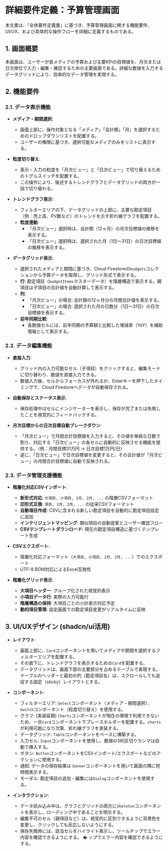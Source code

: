 # 詳細要件定義：予算管理画面

本文書は、「全体要件定義書」に基づき、予算管理画面に関する機能要件、UI/UX、および具体的な操作フローを詳細に定義するものである。

## 1. 画面概要

本画面は、ユーザーが各メディアの予算および主要KPIの目標値を、月次または日次単位で入力・編集・確認するための主要画面である。詳細な数値を入力するデータグリッドにより、効率的なデータ管理を実現する。

## 2. 機能要件

### 2.1. データ表示機能

- **メディア・期間選択**:
    - 画面上部に、操作対象となる「メディア」「会計期」「月」を選択するためのドロップダウンリストを配置する。
    - ユーザーの権限に基づき、選択可能なメディアのみをリストに表示する。

- **粒度切り替え**:
    - 表示・入力の粒度を「月次ビュー」と「日次ビュー」で切り替えるためのトグルスイッチを配置する。
    - この操作により、後述するトレンドグラフとデータグリッドの両方が一括で切り替わる。

- **トレンドグラフ表示**:
    - フィルターエリアの下、データグリッドの上部に、主要な勘定項目（例：売上高、PV数など）のトレンドを示す折れ線グラフを配置する。
    - **粒度連動**:
        - 「月次ビュー」選択時は、会計期（12ヶ月）の月次目標値の推移を表示する。
        - 「日次ビュー」選択時は、選択された月（1日〜31日）の日次目標値の推移を表示する。

- **データグリッド表示**:
    - 選択されたメディアと期間に基づき、Cloud Firestoreの`budgets`コレクションから予算データを取得し、グリッド形式で表示する。
    - **行**: 勘定項目（`budgetItems`マスターデータ）を階層構造で表示する。親項目は子項目の合計値を自動計算して表示する。
    - **列**:
        - 「月次ビュー」の場合: 会計期の12ヶ月分の月間合計値を表示する。
        - 「日次ビュー」の場合: 選択された月の日数分（1日〜31日）の日次目標値を表示する。
    - **前年同期比較**:
        - 各数値セルには、前年同期の予算額と比較した増減率（YoY）を補助情報として表示する。

### 2.2. データ編集機能

- **直接入力**:
    - グリッド内の入力可能なセル（子項目）をクリックすると、編集モードに切り替わり、数値を直接入力できる。
    - 数値入力後、セルからフォーカスが外れるか、Enterキーを押下したタイミングで、Cloud Firestoreへデータが自動保存される。

- **自動保存とステータス表示**:
    - 保存処理中はセルにインジケーターを表示し、保存が完了または失敗したことを視覚的にフィードバックする。

- **月次目標からの日次目標自動ブレークダウン**:
    - 「月次ビュー」で月間合計目標値を入力すると、その値を単純な日数で割り、対応する「日次ビュー」の各セルに自動的に反映させる機能を提供する。（例：月間目標31万円 → 日次目標1万円/日）
    - 逆に、「日次ビュー」で日次目標値を変更すると、その合計値が「月次ビュー」の月間合計目標値に自動で反映される。

### 2.3. データ管理支援機能

- **階層化対応CSVインポート**:
    - **新形式対応**: `大項目, 小項目, 1月, 2月, ...` の階層CSVフォーマット
    - **旧形式互換**: `項目, 1月, 2月, ...` の従来CSVフォーマット
    - **自動項目作成**: CSVに含まれる新しい勘定項目を自動的に勘定項目設定に追加
    - **インテリジェントマッピング**: 類似項目の自動提案とユーザー確認フロー
    - **CSVテンプレートダウンロード**: 現在の勘定項目構造に基づくテンプレート生成

- **CSVエクスポート**:
    - 階層化対応フォーマット（`大項目, 小項目, 1月, 2月, ...`）でのエクスポート
    - UTF-8 BOM対応によるExcel互換性

- **階層化グリッド表示**:
    - **大項目ヘッダー**: グループ化された視覚的表示
    - **小項目データ行**: 実際の入力可能行
    - **階層構造の保持**: 大項目ごとの小計表示対応予定
    - **動的項目管理**: 設定画面での勘定項目変更がリアルタイムに反映

## 3. UI/UXデザイン (shadcn/ui活用)

- **レイアウト**:
    - 画面上部に、`Card`コンポーネントを用いてメディアや期間を選択するフィルターエリアを配置する。
    - その直下に、トレンドグラフを表示するための`Card`を配置する。
    - データグリッドは、画面下部の主要部分を占めるテーブルで表現する。テーブルのヘッダーと最初の列（勘定項目名）は、スクロールしても追従する固定（sticky）レイアウトとする。

- **コンポーネント**:
    - フィルターエリア: `Select`コンポーネント（メディア・期間選択）、`Switch`コンポーネント（粒度切り替え）を使用する。
    - グラフ: (実装延期) `Charts`コンポーネントが現在の環境で利用できないため、一旦`Card`コンポーネントでプレースホルダーを配置する。`charts`が利用可能になり次第、折れ線グラフを実装する。
    - データグリッド: `Table`コンポーネントをベースに構築する。
    - 入力セル: `Input`コンポーネントを使用し、数値の3桁区切りカンマは自動で挿入する。
    - ボタン: `Button`コンポーネントをCSVインポート/エクスポートなどのアクションに使用する。
    - 通知: データの保存結果は `Sonner`コンポーネントを用いて画面の隅に短時間表示する。
    - モーダル: 勘定項目の追加・編集には`Dialog`コンポーネントを使用する。

- **インタラクション**:
    - データ読み込み中は、グラフとグリッドの両方に`Skeleton`コンポーネントを表示し、ローディング中であることを明示する。
    - 編集不可のセル（親項目など）は、視覚的に区別できるように背景色を変更し、クリックしても反応しないようにする。
    - 保存失敗時には、該当セルをハイライト表示し、ツールチップでエラー内容を確認できるようにする。
�
ップでエラー内容を確認できるようにする。
